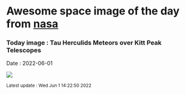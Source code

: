 
# Awesome space image of the day from [nasa](https://api.nasa.gov/)

### Today image : Tau Herculids Meteors over Kitt Peak Telescopes

Date : 2022-06-01


![](https://apod.nasa.gov/apod/image/2206/TauHerMeteors_Lyu_1080.jpg)

<small>Latest update : Wed Jun  1 14:22:50 2022</small>


